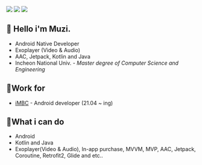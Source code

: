 <a href="https://www.linkedin.com/in/taehwan-kim-41236b166/" rel="nofollow" class="rich-diff-level-one"><img src="https://camo.githubusercontent.com/9d18787ddc228c874f94299d229f5942de6bf2306faeeb6738e9259ef5a61591/68747470733a2f2f696d672e736869656c64732e696f2f62616467652f2d4c696e6b6564496e2d3041363643323f6c6f676f3d6c696e6b6564696e" data-canonical-src="https://img.shields.io/badge/-LinkedIn-0A66C2?logo=linkedin" style="max-width: 100%;"></a> <a href="https://laruma.tistory.com/" rel="nofollow" class="rich-diff-level-one"><img src="https://camo.githubusercontent.com/d90d2b6cc74b73188d77debc74ad1760a210f2a6a4f8e3d891f32aed3914c09d/68747470733a2f2f696d672e736869656c64732e696f2f62616467652f2d5465636820426c6f672d3138313731373f6c6f676f3d676974687562" data-canonical-src="https://img.shields.io/badge/-Tech Blog-181717?logo=github" style="max-width: 100%;"></a> <a href="https://wiggly-clutch-5f5.notion.site/Kim-TaeHwan-ada988e028364e939518361804e24b46" rel="nofollow" class="rich-diff-level-one"><img src="https://img.shields.io/badge/Portfolio-F05138?style=flat"/></a>

## 🥰 Hello i'm Muzi.
- Android Native Developer
- Exoplayer (Video & Audio)
- AAC, Jetpack, Kotlin and Java
- Incheon National Univ. - *Master degree of Computer Science and Engineering*

## 📱Work for
- <a href="https://www.imbc.com">iMBC</a> - Android developer (21.04 ~ ing)

## 📌What i can do
- Android
- Kotlin and Java 
- Exoplayer(Video & Audio), In-app purchase, MVVM, MVP, AAC, Jetpack, Coroutine, Retrofit2, Glide and etc..
